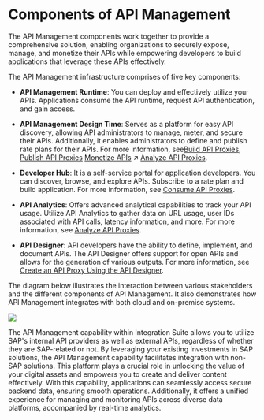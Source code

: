 <!-- loioe02ae5316c6b428db83cd6690a5e8ebe -->

# Components of API Management

The API Management components work together to provide a comprehensive solution, enabling organizations to securely expose, manage, and monetize their APIs while empowering developers to build applications that leverage these APIs effectively.

The API Management infrastructure comprises of five key components:

-   **API Management Runtime**: You can deploy and effectively utilize your APIs. Applications consume the API runtime, request API authentication, and gain access.

-   **API Management Design Time**: Serves as a platform for easy API discovery, allowing API administrators to manage, meter, and secure their APIs. Additionally, it enables administrators to define and publish rate plans for their APIs. For more information, see[Build API Proxies](50-Development/build-api-proxies-74c042b.md), [Publish API Proxies](50-Development/publish-api-proxies-75a4a11.md) [Monetize APIs](https://help.sap.com/viewer/66d066d903c2473f81ec33acfe2ccdb4/Cloud/en-US/fcdc89b5c4884d5e8cfb32c5914943ab.html "API Management provides monetization feature to all API providers to generate revenue for using the APIs.") :arrow_upper_right: [Analyze API Proxies](50-Development/analyze-api-proxies-7712c61.md).

-   **Developer Hub**: It is a self-service portal for application developers. You can discover, browse, and explore APIs. Subscribe to a rate plan and build application. For more information, see [Consume API Proxies](50-Development/consume-api-proxies-ea561e4.md).

-   **API Analytics**: Offers advanced analytical capabilities to track your API usage. Utilize API Analytics to gather data on URL usage, user IDs associated with API calls, latency information, and more. For more information, see [Analyze API Proxies](50-Development/analyze-api-proxies-7712c61.md).

-   **API Designer**: API developers have the ability to define, implement, and document APIs. The API Designer offers support for open APIs and allows for the generation of various outputs. For more information, see [Create an API Proxy Using the API Designer](50-Development/create-an-api-proxy-using-the-api-designer-26e1bbd.md).


The diagram below illustrates the interaction between various stakeholders and the different components of API Management. It also demonstrates how API Management integrates with both cloud and on-premise systems.

![](images/Concepts_APIM_Block_f631379.png)

The API Management capability within Integration Suite allows you to utilize SAP's internal API providers as well as external APIs, regardless of whether they are SAP-related or not. By leveraging your existing investments in SAP solutions, the API Management capability facilitates integration with non-SAP solutions. This platform plays a crucial role in unlocking the value of your digital assets and empowers you to create and deliver content effectively. With this capability, applications can seamlessly access secure backend data, ensuring smooth operations. Additionally, it offers a unified experience for managing and monitoring APIs across diverse data platforms, accompanied by real-time analytics.

